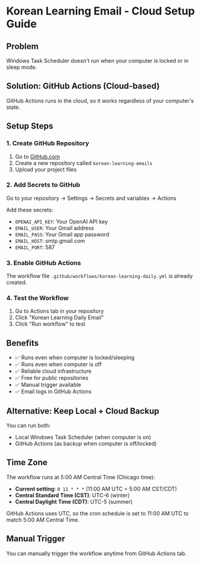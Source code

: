 # Korean Learning Email - Cloud Setup Guide

## Problem
Windows Task Scheduler doesn't run when your computer is locked or in sleep mode.

## Solution: GitHub Actions (Cloud-based)
GitHub Actions runs in the cloud, so it works regardless of your computer's state.

## Setup Steps

### 1. Create GitHub Repository
1. Go to [GitHub.com](https://github.com)
2. Create a new repository called `korean-learning-emails`
3. Upload your project files

### 2. Add Secrets to GitHub
Go to your repository → Settings → Secrets and variables → Actions

Add these secrets:
- `OPENAI_API_KEY`: Your OpenAI API key
- `EMAIL_USER`: Your Gmail address
- `EMAIL_PASS`: Your Gmail app password
- `EMAIL_HOST`: smtp.gmail.com
- `EMAIL_PORT`: 587

### 3. Enable GitHub Actions
The workflow file `.github/workflows/korean-learning-daily.yml` is already created.

### 4. Test the Workflow
1. Go to Actions tab in your repository
2. Click "Korean Learning Daily Email"
3. Click "Run workflow" to test

## Benefits
- ✅ Runs even when computer is locked/sleeping
- ✅ Runs even when computer is off
- ✅ Reliable cloud infrastructure
- ✅ Free for public repositories
- ✅ Manual trigger available
- ✅ Email logs in GitHub Actions

## Alternative: Keep Local + Cloud Backup
You can run both:
- Local Windows Task Scheduler (when computer is on)
- GitHub Actions (as backup when computer is off/locked)

## Time Zone
The workflow runs at 5:00 AM Central Time (Chicago time):
- **Current setting**: `0 11 * * *` (11:00 AM UTC = 5:00 AM CST/CDT)
- **Central Standard Time (CST)**: UTC-6 (winter)
- **Central Daylight Time (CDT)**: UTC-5 (summer)

GitHub Actions uses UTC, so the cron schedule is set to 11:00 AM UTC to match 5:00 AM Central Time.

## Manual Trigger
You can manually trigger the workflow anytime from GitHub Actions tab.

